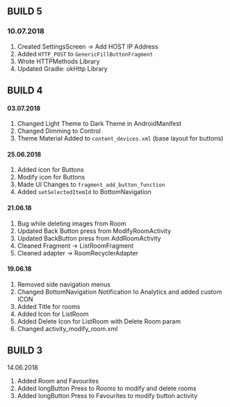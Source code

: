 ## BUILD 5

### 10.07.2018

1. Created SettingsScreen -> Add HOST IP Address
2. Added `HTTP_POST` to `GenericFillButtonFragment`
3. Wrote HTTPMethods Library
4. Updated Gradle: okHttp Library 

## BUILD 4

#### 03.07.2018

1. Changed Light Theme to Dark Theme in AndroidManifest
2. Changed Dimming to Control
3. Theme Material Added to `content_devices.xml` (base layout for buttons) 

#### 25.06.2018

1. Added icon for Buttons
2. Modify icon for Buttons
3. Made UI Changes to `fragment_add_button_function`
4. Added `setSelectedItemId` to BottomNavigation

#### 21.06.18

1. Bug while deleting images from Room
2. Updated Back Button press from ModifyRoomActivity
3. Updated BackButton press from AddRoomActivity
4. Cleaned Fragment -> ListRoomFragment
5. Cleaned adapter -> RoomRecyclerAdapter

#### 19.06.18

1. Removed side navigation menus
2. Changed BottomNavigation Notification to Analytics and added custom ICON
3. Added Title for rooms
4. Added Icon for ListRoom
5. Added Delete Icon for ListRoom with Delete Room param
6. Changed activity_modify_room.xml

## BUILD 3

14.06.2018

1. Added Room and Favourites
2. Added longButton Press to Rooms to modify and delete rooms
3. Added longButton Press to Favourites to modify button activity
